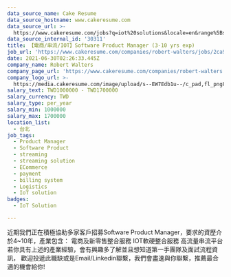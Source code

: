 ```yaml
---
data_source_name: Cake Resume
data_source_hostname: www.cakeresume.com
data_source_url: >-
  https://www.cakeresume.com/jobs?q=iot%20solutions&locale=en&range%5Bsalary_range%5D%5Bmin%5D=1000000
data_source_internal_id: '30311'
title: 【電商/串流/IOT】Software Product Manager (3-10 yrs exp)
job_url: 'https://www.cakeresume.com/companies/robert-walters/jobs/2ca97d'
date: 2021-06-30T02:26:33.445Z
company_name: Robert Walters
company_page_url: 'https://www.cakeresume.com/companies/robert-walters'
company_logo_url: >-
  https://media.cakeresume.com/image/upload/s--EW7Edb1u--/c_pad,fl_png8,h_200,w_200/v1600053194/xc6aglyvacjd8nwbof70.png
salary_text: TWD1000000 - TWD1700000
salary_currency: TWD
salary_type: per_year
salary_min: 1000000
salary_max: 1700000
location_list:
  - 台北
job_tags:
  - Product Manager
  - Software Product
  - streaming
  - streaming solution
  - ECommerce
  - payment
  - billing system
  - Logistics
  - IoT solution
badges:
  - IoT Solution

---
```


近期我們正在積極協助多家客戶招募Software Product Manager，要求的資歷介於4~10年，產業包含： 電商及新零售整合服務 IOT軟硬整合服務 高流量串流平台 若你具有上述的產業經驗，會有興趣多了解並且想知道第一手團隊及面試流程資訊， 歡迎投遞此職缺或是Email/Linkedin聯繫，我們會盡速與你聯繫，推薦最合適的機會給你!